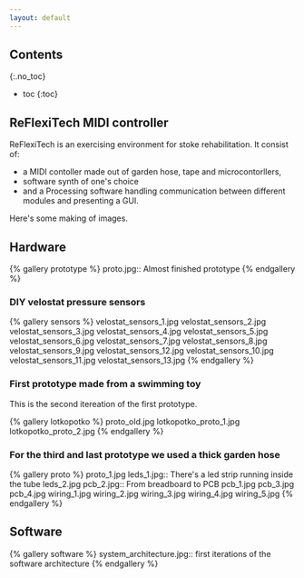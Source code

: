 ```yaml
---
layout: default
---
```

## Contents
{:.no_toc}

* toc
{:toc}

## ReFlexiTech MIDI controller

ReFlexiTech is an exercising environment for stoke rehabilitation. It consist of:

* a MIDI contoller made out of garden hose, tape and microcontorllers, 
* software synth of one's choice 
* and a Processing software handling communication between different modules and presenting a GUI.

Here's some making of images.

## Hardware

{% gallery prototype %}
	proto.jpg:: Almost finished prototype
{% endgallery %}

### DIY velostat pressure sensors

{% gallery sensors %}
	velostat_sensors_1.jpg
	velostat_sensors_2.jpg
	velostat_sensors_3.jpg
	velostat_sensors_4.jpg
	velostat_sensors_5.jpg
	velostat_sensors_6.jpg
	velostat_sensors_7.jpg
	velostat_sensors_8.jpg
	velostat_sensors_9.jpg
	velostat_sensors_12.jpg
	velostat_sensors_10.jpg
	velostat_sensors_11.jpg
	velostat_sensors_13.jpg
{% endgallery %}

### First prototype made from a swimming toy

This is the second itereation of the first prototype.

{% gallery lotkopotko %}
	proto_old.jpg
	lotkopotko_proto_1.jpg
	lotkopotko_proto_2.jpg
{% endgallery %}

### For the third and last prototype we used a thick garden hose

{% gallery proto %}
	proto_1.jpg
	leds_1.jpg:: There's a led strip running inside the tube
	leds_2.jpg
	pcb_2.jpg:: From breadboard to PCB
	pcb_1.jpg
	pcb_3.jpg
	pcb_4.jpg
	wiring_1.jpg
	wiring_2.jpg
	wiring_3.jpg
	wiring_4.jpg
	wiring_5.jpg
{% endgallery %}

## Software

{% gallery software %}
	system_architecture.jpg:: first iterations of the software architecture 
{% endgallery %}